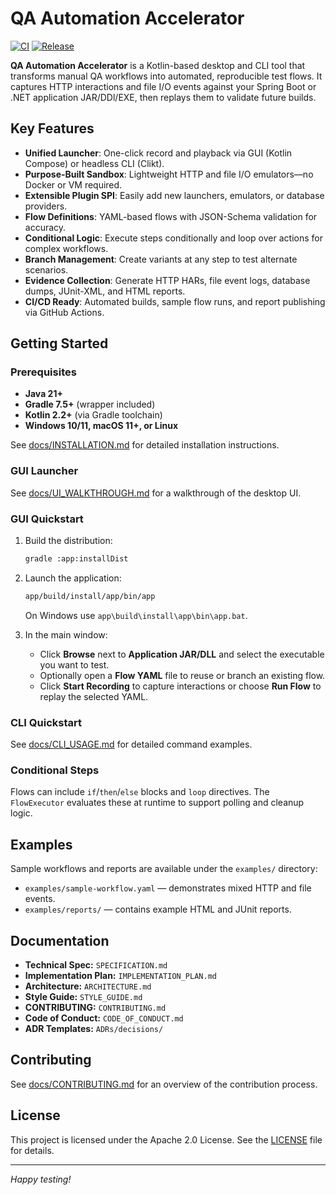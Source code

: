 # QA Automation Accelerator

[![CI](https://github.com/Softwareologists/qa-automation-accelerator/actions/workflows/ci.yml/badge.svg)](https://github.com/Softwareologists/qa-automation-accelerator/actions/workflows/ci.yml)
[![Release](https://github.com/Softwareologists/qa-automation-accelerator/actions/workflows/release.yml/badge.svg)](https://github.com/Softwareologists/qa-automation-accelerator/actions/workflows/release.yml)

**QA Automation Accelerator** is a Kotlin-based desktop and CLI tool that transforms manual QA workflows into automated, reproducible test flows. It captures HTTP interactions and file I/O events against your Spring Boot or .NET application JAR/DDl/EXE, then replays them to validate future builds.

## Key Features

- **Unified Launcher**: One-click record and playback via GUI (Kotlin Compose) or headless CLI (Clikt).
- **Purpose-Built Sandbox**: Lightweight HTTP and file I/O emulators—no Docker or VM required.
- **Extensible Plugin SPI**: Easily add new launchers, emulators, or database providers.
- **Flow Definitions**: YAML-based flows with JSON-Schema validation for accuracy.
- **Conditional Logic**: Execute steps conditionally and loop over actions for complex workflows.
- **Branch Management**: Create variants at any step to test alternate scenarios.
- **Evidence Collection**: Generate HTTP HARs, file event logs, database dumps, JUnit-XML, and HTML reports.
- **CI/CD Ready**: Automated builds, sample flow runs, and report publishing via GitHub Actions.

## Getting Started

### Prerequisites

- **Java 21+**
- **Gradle 7.5+** (wrapper included)
- **Kotlin 2.2+** (via Gradle toolchain)
- **Windows 10/11, macOS 11+, or Linux**

See [docs/INSTALLATION.md](docs/INSTALLATION.md) for detailed installation instructions.

### GUI Launcher
See [docs/UI_WALKTHROUGH.md](docs/UI_WALKTHROUGH.md) for a walkthrough of the desktop UI.

### GUI Quickstart

1. Build the distribution:

   ```bash
   gradle :app:installDist
   ```

2. Launch the application:

   ```bash
   app/build/install/app/bin/app
   ```

   On Windows use `app\build\install\app\bin\app.bat`.

3. In the main window:
   - Click **Browse** next to **Application JAR/DLL** and select the executable
     you want to test.
   - Optionally open a **Flow YAML** file to reuse or branch an existing flow.
   - Click **Start Recording** to capture interactions or choose **Run Flow**
     to replay the selected YAML.

### CLI Quickstart

See [docs/CLI_USAGE.md](docs/CLI_USAGE.md) for detailed command examples.

### Conditional Steps

Flows can include `if`/`then`/`else` blocks and `loop` directives. The
`FlowExecutor` evaluates these at runtime to support polling and cleanup logic.
## Examples

Sample workflows and reports are available under the `examples/` directory:

- `examples/sample-workflow.yaml` — demonstrates mixed HTTP and file events.
- `examples/reports/` — contains example HTML and JUnit reports.

## Documentation

- **Technical Spec:** `SPECIFICATION.md`
- **Implementation Plan:** `IMPLEMENTATION_PLAN.md`
- **Architecture:** `ARCHITECTURE.md`
- **Style Guide:** `STYLE_GUIDE.md`
- **CONTRIBUTING:** `CONTRIBUTING.md`
- **Code of Conduct:** `CODE_OF_CONDUCT.md`
- **ADR Templates:** `ADRs/decisions/`

## Contributing
See [docs/CONTRIBUTING.md](docs/CONTRIBUTING.md) for an overview of the contribution process.

## License

This project is licensed under the Apache 2.0 License. See the [LICENSE](LICENSE) file for details.

---

*Happy testing!*


